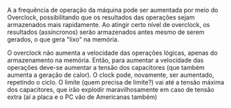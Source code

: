 A a frequência de operação da máquina pode ser aumentada por meio do Overclock, possibilitando que os resultados das operações sejam armazenados mais rapidamente.
Ao atingir certo nível de overclock, os resultados (assíncronos) serão armazenados antes mesmo de serem gerados, o que gera "lixo" na memória. 

O overclock não aumenta a velocidade das operações lógicas, apenas do armazenamento na memória. Então, para aumentar a velocidade das operações deve-se aumentar a tensão dos capacitores (que também aumenta a geração de calor). O clock pode, novamente, ser aumentado, repetindo o ciclo. O limite (quem precisa de limite?) vai até a tensão máxima dos capacitores, que irão explodir maravilhosamente em caso de tensão extra (aí a placa e o PC vão de Americanas também)